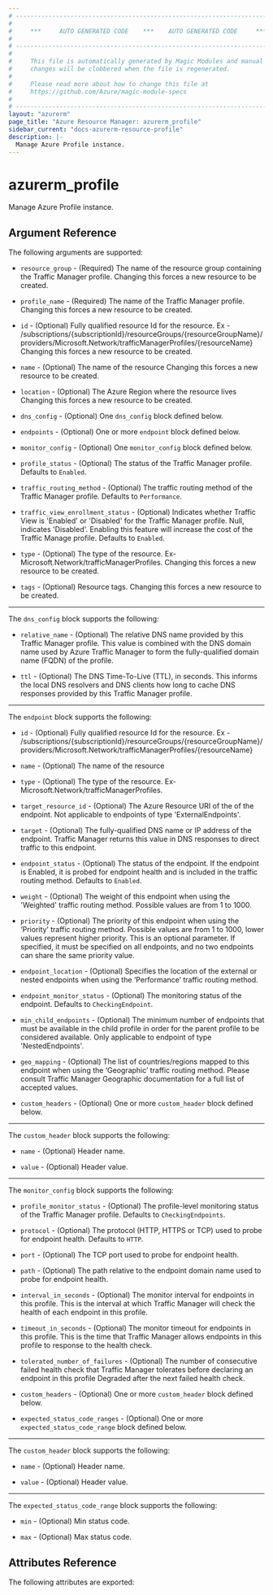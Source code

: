 ```yaml
---
# ----------------------------------------------------------------------------
#
#     ***     AUTO GENERATED CODE    ***    AUTO GENERATED CODE     ***
#
# ----------------------------------------------------------------------------
#
#     This file is automatically generated by Magic Modules and manual
#     changes will be clobbered when the file is regenerated.
#
#     Please read more about how to change this file at
#     https://github.com/Azure/magic-module-specs
#
# ----------------------------------------------------------------------------
layout: "azurerm"
page_title: "Azure Resource Manager: azurerm_profile"
sidebar_current: "docs-azurerm-resource-profile"
description: |-
  Manage Azure Profile instance.
---
```


# azurerm_profile

Manage Azure Profile instance.


## Argument Reference

The following arguments are supported:

* `resource_group` - (Required) The name of the resource group containing the Traffic Manager profile. Changing this forces a new resource to be created.

* `profile_name` - (Required) The name of the Traffic Manager profile. Changing this forces a new resource to be created.

* `id` - (Optional) Fully qualified resource Id for the resource. Ex - /subscriptions/{subscriptionId}/resourceGroups/{resourceGroupName}/providers/Microsoft.Network/trafficManagerProfiles/{resourceName} Changing this forces a new resource to be created.

* `name` - (Optional) The name of the resource Changing this forces a new resource to be created.

* `location` - (Optional) The Azure Region where the resource lives Changing this forces a new resource to be created.

* `dns_config` - (Optional) One `dns_config` block defined below.

* `endpoints` - (Optional) One or more `endpoint` block defined below.

* `monitor_config` - (Optional) One `monitor_config` block defined below.

* `profile_status` - (Optional) The status of the Traffic Manager profile. Defaults to `Enabled`.

* `traffic_routing_method` - (Optional) The traffic routing method of the Traffic Manager profile. Defaults to `Performance`.

* `traffic_view_enrollment_status` - (Optional) Indicates whether Traffic View is 'Enabled' or 'Disabled' for the Traffic Manager profile. Null, indicates 'Disabled'. Enabling this feature will increase the cost of the Traffic Manage profile. Defaults to `Enabled`.

* `type` - (Optional) The type of the resource. Ex- Microsoft.Network/trafficManagerProfiles. Changing this forces a new resource to be created.

* `tags` - (Optional) Resource tags. Changing this forces a new resource to be created.

---

The `dns_config` block supports the following:

* `relative_name` - (Optional) The relative DNS name provided by this Traffic Manager profile. This value is combined with the DNS domain name used by Azure Traffic Manager to form the fully-qualified domain name (FQDN) of the profile.

* `ttl` - (Optional) The DNS Time-To-Live (TTL), in seconds. This informs the local DNS resolvers and DNS clients how long to cache DNS responses provided by this Traffic Manager profile.

---

The `endpoint` block supports the following:

* `id` - (Optional) Fully qualified resource Id for the resource. Ex - /subscriptions/{subscriptionId}/resourceGroups/{resourceGroupName}/providers/Microsoft.Network/trafficManagerProfiles/{resourceName}

* `name` - (Optional) The name of the resource

* `type` - (Optional) The type of the resource. Ex- Microsoft.Network/trafficManagerProfiles.

* `target_resource_id` - (Optional) The Azure Resource URI of the of the endpoint. Not applicable to endpoints of type 'ExternalEndpoints'.

* `target` - (Optional) The fully-qualified DNS name or IP address of the endpoint. Traffic Manager returns this value in DNS responses to direct traffic to this endpoint.

* `endpoint_status` - (Optional) The status of the endpoint. If the endpoint is Enabled, it is probed for endpoint health and is included in the traffic routing method. Defaults to `Enabled`.

* `weight` - (Optional) The weight of this endpoint when using the 'Weighted' traffic routing method. Possible values are from 1 to 1000.

* `priority` - (Optional) The priority of this endpoint when using the ‘Priority’ traffic routing method. Possible values are from 1 to 1000, lower values represent higher priority. This is an optional parameter.  If specified, it must be specified on all endpoints, and no two endpoints can share the same priority value.

* `endpoint_location` - (Optional) Specifies the location of the external or nested endpoints when using the ‘Performance’ traffic routing method.

* `endpoint_monitor_status` - (Optional) The monitoring status of the endpoint. Defaults to `CheckingEndpoint`.

* `min_child_endpoints` - (Optional) The minimum number of endpoints that must be available in the child profile in order for the parent profile to be considered available. Only applicable to endpoint of type 'NestedEndpoints'.

* `geo_mapping` - (Optional) The list of countries/regions mapped to this endpoint when using the ‘Geographic’ traffic routing method. Please consult Traffic Manager Geographic documentation for a full list of accepted values.

* `custom_headers` - (Optional) One or more `custom_header` block defined below.


---

The `custom_header` block supports the following:

* `name` - (Optional) Header name.

* `value` - (Optional) Header value.

---

The `monitor_config` block supports the following:

* `profile_monitor_status` - (Optional) The profile-level monitoring status of the Traffic Manager profile. Defaults to `CheckingEndpoints`.

* `protocol` - (Optional) The protocol (HTTP, HTTPS or TCP) used to probe for endpoint health. Defaults to `HTTP`.

* `port` - (Optional) The TCP port used to probe for endpoint health.

* `path` - (Optional) The path relative to the endpoint domain name used to probe for endpoint health.

* `interval_in_seconds` - (Optional) The monitor interval for endpoints in this profile. This is the interval at which Traffic Manager will check the health of each endpoint in this profile.

* `timeout_in_seconds` - (Optional) The monitor timeout for endpoints in this profile. This is the time that Traffic Manager allows endpoints in this profile to response to the health check.

* `tolerated_number_of_failures` - (Optional) The number of consecutive failed health check that Traffic Manager tolerates before declaring an endpoint in this profile Degraded after the next failed health check.

* `custom_headers` - (Optional) One or more `custom_header` block defined below.

* `expected_status_code_ranges` - (Optional) One or more `expected_status_code_range` block defined below.


---

The `custom_header` block supports the following:

* `name` - (Optional) Header name.

* `value` - (Optional) Header value.

---

The `expected_status_code_range` block supports the following:

* `min` - (Optional) Min status code.

* `max` - (Optional) Max status code.

## Attributes Reference

The following attributes are exported:
